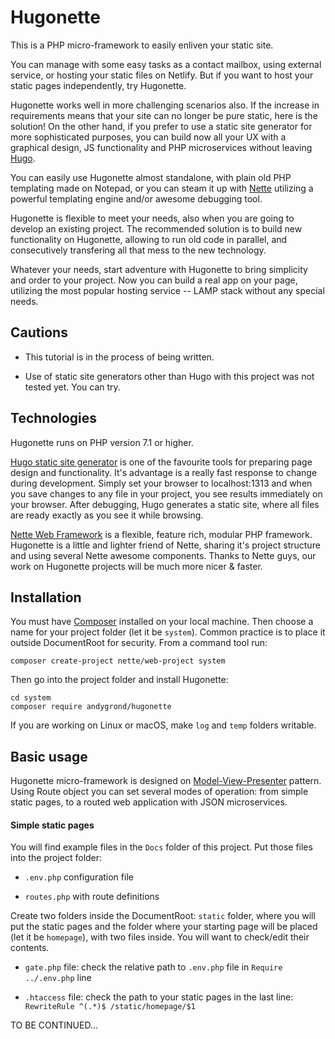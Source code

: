 # Hugonette

This is a PHP micro-framework to easily enliven your static site.

You can manage with some easy tasks as a contact mailbox, using external service, or hosting your static files on Netlify. But if you want to host your static pages independently, try Hugonette.

Hugonette works well in more challenging scenarios also. If the increase in requirements means that your site can no longer be pure static, here is the solution! On the other hand, if you prefer to use a static site generator for more sophisticated purposes, you can build now all your UX with a graphical design, JS functionality and PHP microservices without leaving [Hugo](https://gohugo.io).

You can easily use Hugonette almost standalone, with plain old PHP templating made on Notepad, or you can steam it up with [Nette](https://nette.org/en/) utilizing a powerful templating engine and/or awesome debugging tool.

Hugonette is flexible to meet your needs, also when you are going to develop an existing project. The recommended solution is to build new functionality on Hugonette, allowing to run old code in parallel, and consecutively transfering all that mess to the new technology.   

Whatever your needs, start adventure with Hugonette to bring simplicity and order to your project. Now you can build a real app on your page, utilizing the most popular hosting service -- LAMP stack without any special needs.


## Cautions

* This tutorial is in the process of being written.

* Use of static site generators other than Hugo with this project was not tested yet. You can try.


## Technologies

Hugonette runs on PHP version 7.1 or higher.

[Hugo static site generator](https://gohugo.io) is one of the favourite tools for preparing page design and functionality. It's advantage is a really fast response to change during development. Simply set your browser to localhost:1313 and when you save changes to any file in your project, you see results immediately on your browser. After debugging, Hugo generates a static site, where all files are ready exactly as you see it while browsing.

[Nette Web Framework](https://nette.org/en/) is a flexible, feature rich, modular PHP framework. Hugonette is a little and lighter friend of Nette, sharing it's project structure and using several Nette awesome components. Thanks to Nette guys, our work on Hugonette projects will be much more nicer & faster.


## Installation

You must have [Composer](https://getcomposer.org/) installed on your local machine. Then choose a name for your project folder (let it be  `system`). Common practice is to place it outside DocumentRoot for security. From a command tool run:

```
composer create-project nette/web-project system
```

Then go into the project folder and install Hugonette:

```
cd system
composer require andygrond/hugonette
```

If you are working on Linux or macOS, make `log` and `temp` folders writable.


## Basic usage

Hugonette micro-framework is designed on [Model-View-Presenter](https://en.wikipedia.org/wiki/Model-view-presenter) pattern. Using Route object you can set several modes of operation: from simple static pages, to a routed web application with JSON microservices.


#### Simple static pages

You will find example files in the `Docs` folder of this project. Put those files into the project folder:

* `.env.php` configuration file

* `routes.php` with route definitions

Create two folders inside the DocumentRoot: `static` folder, where you will put the static pages and the folder where your starting page will be placed (let it be `homepage`), with two files inside. You will want to check/edit their contents.

* `gate.php` file: check the relative path to `.env.php` file in `Require ../.env.php` line

* `.htaccess` file: check the path to your static pages in the last line: `RewriteRule ^(.*)$ /static/homepage/$1`

TO BE CONTINUED...
